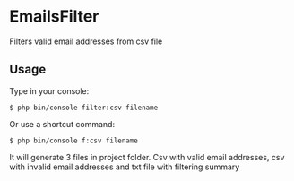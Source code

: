 # EmailsFilter
Filters valid email addresses from csv file

## Usage

Type in your console:
    

    $ php bin/console filter:csv filename


Or use a shortcut command:


    $ php bin/console f:csv filename

It will generate 3 files in project folder. Csv with valid email addresses, csv with invalid email addresses and txt file with filtering summary 
